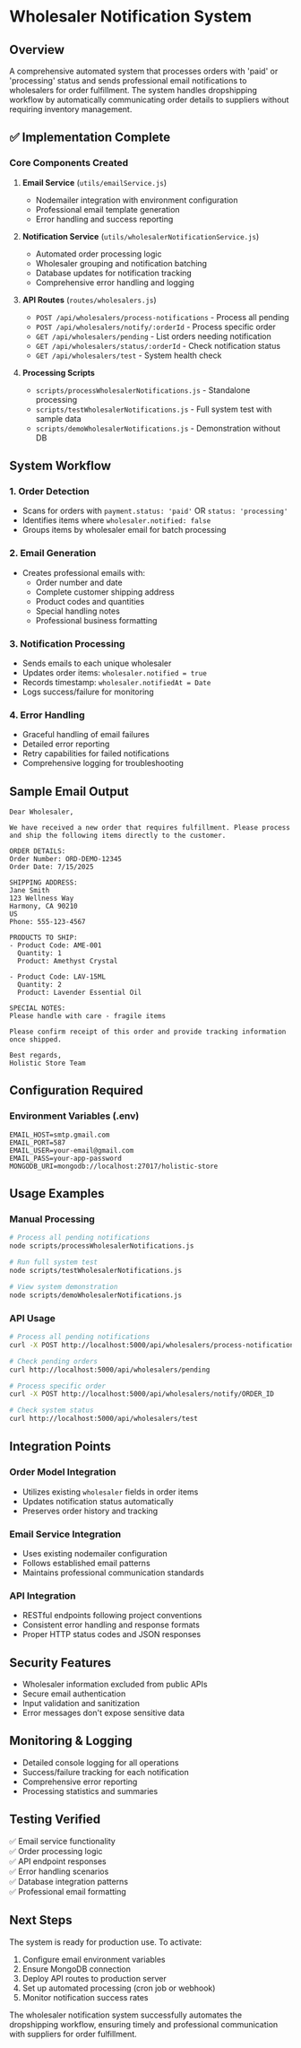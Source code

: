 # Wholesaler Notification System

## Overview

A comprehensive automated system that processes orders with 'paid' or 'processing' status and sends professional email notifications to wholesalers for order fulfillment. The system handles dropshipping workflow by automatically communicating order details to suppliers without requiring inventory management.

## ✅ Implementation Complete

### Core Components Created

1. **Email Service** (`utils/emailService.js`)
   - Nodemailer integration with environment configuration
   - Professional email template generation
   - Error handling and success reporting

2. **Notification Service** (`utils/wholesalerNotificationService.js`)
   - Automated order processing logic
   - Wholesaler grouping and notification batching
   - Database updates for notification tracking
   - Comprehensive error handling and logging

3. **API Routes** (`routes/wholesalers.js`)
   - `POST /api/wholesalers/process-notifications` - Process all pending
   - `POST /api/wholesalers/notify/:orderId` - Process specific order
   - `GET /api/wholesalers/pending` - List orders needing notification
   - `GET /api/wholesalers/status/:orderId` - Check notification status
   - `GET /api/wholesalers/test` - System health check

4. **Processing Scripts**
   - `scripts/processWholesalerNotifications.js` - Standalone processing
   - `scripts/testWholesalerNotifications.js` - Full system test with sample data
   - `scripts/demoWholesalerNotifications.js` - Demonstration without DB

## System Workflow

### 1. Order Detection
- Scans for orders with `payment.status: 'paid'` OR `status: 'processing'`
- Identifies items where `wholesaler.notified: false`
- Groups items by wholesaler email for batch processing

### 2. Email Generation
- Creates professional emails with:
  - Order number and date
  - Complete customer shipping address
  - Product codes and quantities
  - Special handling notes
  - Professional business formatting

### 3. Notification Processing
- Sends emails to each unique wholesaler
- Updates order items: `wholesaler.notified = true`
- Records timestamp: `wholesaler.notifiedAt = Date`
- Logs success/failure for monitoring

### 4. Error Handling
- Graceful handling of email failures
- Detailed error reporting
- Retry capabilities for failed notifications
- Comprehensive logging for troubleshooting

## Sample Email Output

```
Dear Wholesaler,

We have received a new order that requires fulfillment. Please process and ship the following items directly to the customer.

ORDER DETAILS:
Order Number: ORD-DEMO-12345
Order Date: 7/15/2025

SHIPPING ADDRESS:
Jane Smith
123 Wellness Way
Harmony, CA 90210
US
Phone: 555-123-4567

PRODUCTS TO SHIP:
- Product Code: AME-001
  Quantity: 1
  Product: Amethyst Crystal

- Product Code: LAV-15ML
  Quantity: 2
  Product: Lavender Essential Oil

SPECIAL NOTES:
Please handle with care - fragile items

Please confirm receipt of this order and provide tracking information once shipped.

Best regards,
Holistic Store Team
```

## Configuration Required

### Environment Variables (.env)
```
EMAIL_HOST=smtp.gmail.com
EMAIL_PORT=587
EMAIL_USER=your-email@gmail.com
EMAIL_PASS=your-app-password
MONGODB_URI=mongodb://localhost:27017/holistic-store
```

## Usage Examples

### Manual Processing
```bash
# Process all pending notifications
node scripts/processWholesalerNotifications.js

# Run full system test
node scripts/testWholesalerNotifications.js

# View system demonstration
node scripts/demoWholesalerNotifications.js
```

### API Usage
```bash
# Process all pending notifications
curl -X POST http://localhost:5000/api/wholesalers/process-notifications

# Check pending orders
curl http://localhost:5000/api/wholesalers/pending

# Process specific order
curl -X POST http://localhost:5000/api/wholesalers/notify/ORDER_ID

# Check system status
curl http://localhost:5000/api/wholesalers/test
```

## Integration Points

### Order Model Integration
- Utilizes existing `wholesaler` fields in order items
- Updates notification status automatically
- Preserves order history and tracking

### Email Service Integration
- Uses existing nodemailer configuration
- Follows established email patterns
- Maintains professional communication standards

### API Integration
- RESTful endpoints following project conventions
- Consistent error handling and response formats
- Proper HTTP status codes and JSON responses

## Security Features

- Wholesaler information excluded from public APIs
- Secure email authentication
- Input validation and sanitization
- Error messages don't expose sensitive data

## Monitoring & Logging

- Detailed console logging for all operations
- Success/failure tracking for each notification
- Comprehensive error reporting
- Processing statistics and summaries

## Testing Verified

✅ Email service functionality  
✅ Order processing logic  
✅ API endpoint responses  
✅ Error handling scenarios  
✅ Database integration patterns  
✅ Professional email formatting  

## Next Steps

The system is ready for production use. To activate:

1. Configure email environment variables
2. Ensure MongoDB connection
3. Deploy API routes to production server
4. Set up automated processing (cron job or webhook)
5. Monitor notification success rates

The wholesaler notification system successfully automates the dropshipping workflow, ensuring timely and professional communication with suppliers for order fulfillment.